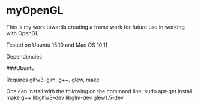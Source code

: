 # myOpenGL
This is my work towards creating a frame work for future use in working with OpenGL 

Tested on Ubuntu 15.10 and Mac OS 10.11

Dependencies

###Ubuntu 

Requires glfw3, glm, g++, glew, make

One can install with the following on the command line:
sudo apt-get install make g++ libglfw3-dev libglm-dev glew1.5-dev
 
